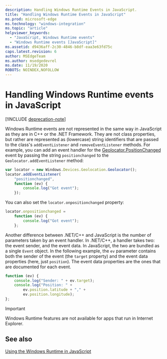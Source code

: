 ```yaml
---
description: Handling Windows Runtime Events in JavaScript.
title: "Handling Windows Runtime Events in JavaScript"
ms.prod: microsoft-edge
ms.technology: "windows-integration"
ms.topic: "article"
helpviewer_keywords: 
  - "JavaScript, Windows Runtime events"
  - "Windows Runtime events [JavaScript]"
ms.assetid: d9436aff-2c30-4846-b8df-eaa3e63fd75c
caps.latest.revision: 6
author: MSEdgeTeam
ms.author: msedgedevrel
ms.date: 11/19/2020
ROBOTS: NOINDEX,NOFOLLOW
---
```

# Handling Windows Runtime events in JavaScript  

[!INCLUDE [deprecation-note](../includes/legacy-edge-note.md)]  

Windows Runtime events are not represented in the same way in JavaScript as they are in C++ or the .NET Framework.  They are not class properties, but rather are represented as \(lowercase\) string identifiers that are passed to the class's `addEventListener` and `removeEventListener` methods.  For example, you can add an event handler for the [Geolocator.PositionChanged][UwpWindowsGeolocationGeolocatorDevicesPositionChanged] event by passing the string `positionchanged` to the `Geolocator.addEventListener` method:  

```javascript  
var locator = new Windows.Devices.Geolocation.Geolocator();
locator.addEventListener(
    "positionchanged",
    function (ev) {
        console.log("Got event");
    });
```  

You can also set the `locator.onpositionchanged` property:  

```javascript
locator.onpositionchanged =
    function (ev) {
        console.log("Got event");
    };
```  

Another difference between .NET/C++ and JavaScript is the number of parameters taken by an event handler.  In .NET/C++, a handler takes two:  the event sender, and the event data.  In JavaScript, the two are bundled as a single `Event` object.  In the following example, the `ev` parameter contains both the sender of the event \(the `target` property\) and the event data properties \(here, just `position`\).  The event data properties are the ones that are documented for each event.  

```javascript
function (ev) {
    console.log("Sender: " + ev.target);
    console.log("Position: " +
        ev.position.latitude + "," +
        ev.position.longitude);
};
```  

> [!IMPORTANT]
> Windows Runtime features are not available for apps that run in Internet Explorer.  

## See also  

[Using the Windows Runtime in JavaScript][WindowsRuntimeJavascript]  

 <!-- links -->  

[WindowsRuntimeJavascript]: ./using-the-windows-runtime-in-javascript.md "Using the Windows Runtime in JavaScript | Microsoft Docs"  

[UwpWindowsGeolocationGeolocatorDevicesPositionChanged]: /uwp/api/Windows.Devices.Geolocation.Geolocator#Windows_Devices_Geolocation_Geolocator_PositionChanged "Geolocator Class | Microsoft Docs"  
